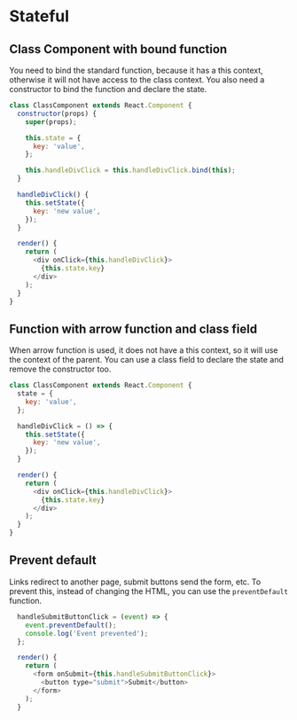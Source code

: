 # Stateful

## Class Component with bound function

You need to bind the standard function, because it has a this context, otherwise it will not have access to the class context. You also need a constructor to bind the function and declare the state.

~~~js
class ClassComponent extends React.Component {
  constructor(props) {
    super(props);

    this.state = {
      key: 'value',
    };

    this.handleDivClick = this.handleDivClick.bind(this);
  }

  handleDivClick() {
    this.setState({
      key: 'new value',
    });
  }

  render() {
    return (
      <div onClick={this.handleDivClick}>
        {this.state.key}
      </div>
    );
  }
}
~~~

## Function with arrow function and class field

When arrow function is used, it does not have a this context, so it will use the context of the parent. You can use a class field to declare the state and remove the constructor too.

~~~js
class ClassComponent extends React.Component {
  state = {
    key: 'value',
  };

  handleDivClick = () => {
    this.setState({
      key: 'new value',
    });
  }

  render() {
    return (
      <div onClick={this.handleDivClick}>
        {this.state.key}
      </div>
    );
  }
}
~~~

## Prevent default

Links redirect to another page, submit buttons send the form, etc. To prevent this, instead of changing the HTML, you can use the `preventDefault` function.

~~~js
  handleSubmitButtonClick = (event) => {
    event.preventDefault();
    console.log('Event prevented');
  };

  render() {
    return (
      <form onSubmit={this.handleSubmitButtonClick}>
        <button type="submit">Submit</button>
      </form>
    );
  }
~~~
